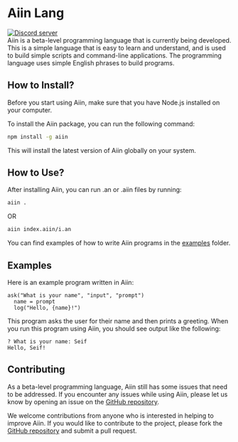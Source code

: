 # Aiin Lang
<a href="https://discord.gg/8UqPNbeYBv"><img src="https://img.shields.io/discord/1077492444574261339?style=for-the-badge&color=5865F2&logo=discord&logoColor=white&label=Abdlmu'tii" alt="Discord server" /></a><br>
Aiin is a beta-level programming language that is currently being developed. This is a simple language that is easy to learn and understand, and is used to build simple scripts and command-line applications. The programming language uses simple English phrases to build programs.

## How to Install?
Before you start using Aiin, make sure that you have Node.js installed on your computer.

To install the Aiin package, you can run the following command:

```sh
npm install -g aiin
```

This will install the latest version of Aiin globally on your system.

## How to Use?
After installing Aiin, you can run .an or .aiin files by running:
```sh
aiin .
```
OR
```sh
aiin index.aiin/i.an
```
You can find examples of how to write Aiin programs in the [examples](https://github.com/abdlmutii/aiin/tree/main/examples) folder.

## Examples
Here is an example program written in Aiin:

```aiin
ask("What is your name", "input", "prompt")
  name = prompt
  log("Hello, {name}!")
```
This program asks the user for their name and then prints a greeting. When you run this program using Aiin, you should see output like the following:

```
? What is your name: Seif
Hello, Seif!
```

## Contributing
As a beta-level programming language, Aiin still has some issues that need to be addressed. If you encounter any issues while using Aiin, please let us know by opening an issue on the [GitHub repository](https://github.com/abdlmutii/aiin/issues).

We welcome contributions from anyone who is interested in helping to improve Aiin. If you would like to contribute to the project, please fork the [GitHub repository](https://github.com/abdlmutii/aiin) and submit a pull request.

